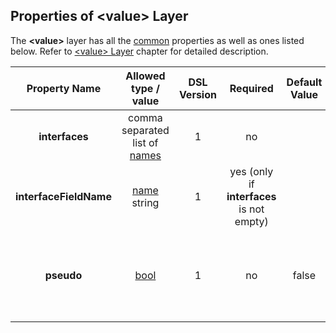 ## Properties of &lt;value&gt; Layer
The **&lt;value&gt;** layer has all the [common](layers.md) properties as
well as ones listed below. Refer to [&lt;value&gt; Layer](../frames/value.md) chapter
for detailed description. 

|Property Name|Allowed type / value|DSL Version|Required|Default Value|Description|
|:-----------:|:------------------:|:---------:|:------:|:-----------:|-----------|
|**interfaces**|comma separated list of [names](../intro/names.md)|1|no||List of supported [&lt;interfaces&gt;](../interfaces/interfaces.md).|
|**interfaceFieldName**|[name](../intro/names.md) string|1|yes (only if **interfaces** is not empty)||Name of the relevant field inside each [&lt;interface&gt;](../interfaces/interfaces.md).|
|**pseudo**|[bool](../intro/boolean.md)|1|no|false|Mark the layer as **pseudo** one, i.e. one that doesn't serialize its field.|

